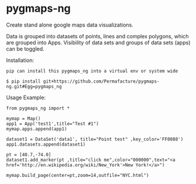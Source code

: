 pygmaps-ng
======

Create stand alone google maps data visualizations.

Data is grouped into datasets of points, lines and complex polygons, which are grouped into Apps.  Visibility of data sets and groups of data sets (apps) can be toggled.

Installation:

    pip can install this pygmaps_ng into a virtual env or system wide

    $ pip install git+https://github.com/Permafacture/pygmaps-ng.git#Egg=pygmaps_ng

Usage Example:

    from pygmaps_ng import *
    
    mymap = Map()
    app1 = App('test1',title="Test #1")
    mymap.apps.append(app1)

    dataset1 = DataSet('data1', title="Point test" ,key_color='FF0088')
    app1.datasets.append(dataset1)

    pt = [40.7,-74.0]
    dataset1.add_marker(pt ,title="click me",color="000000",text="<a href='http://en.wikipedia.org/wiki/New_York'>New York!</a>")

    mymap.build_page(center=pt,zoom=14,outfile="NYC.html")
